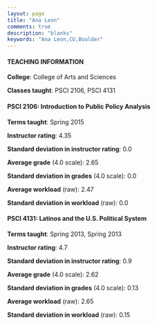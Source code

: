 ```yaml
---
layout: page
title: "Ana Leon" 
comments: true
description: "blanks"
keywords: "Ana Leon,CU,Boulder"
---
```

<head>
<script src="https://ajax.googleapis.com/ajax/libs/jquery/2.1.3/jquery.min.js"></script>
<script src="https://dl.dropboxusercontent.com/s/pc42nxpaw1ea4o9/highcharts.js?dl=0"></script>
<!-- <script src="../assets/js/highcharts.js"></script> -->
<style type="text/css">@font-face {
	font-family: "Bebas Neue";
	src: url(https://www.filehosting.org/file/details/544349/BebasNeue Regular.otf) format("opentype");
	}
	h1.Bebas { 
		font-family: "Bebas Neue", Verdana, Tahoma;
	}
</style>
</head>
	   
#### TEACHING INFORMATION

**College**: College of Arts and Sciences

**Classes taught**: PSCI 2106, PSCI 4131

#### PSCI 2106: Introduction to Public Policy Analysis

**Terms taught**: Spring 2015

**Instructor rating**: 4.35

**Standard deviation in instructor rating**: 0.0

**Average grade** (4.0 scale): 2.65

**Standard deviation in grades** (4.0 scale): 0.0

**Average workload** (raw): 2.47

**Standard deviation in workload** (raw): 0.0

#### PSCI 4131: Latinos and the U.S. Political System

**Terms taught**: Spring 2013, Spring 2013

**Instructor rating**: 4.7

**Standard deviation in instructor rating**: 0.9

**Average grade** (4.0 scale): 2.62

**Standard deviation in grades** (4.0 scale): 0.13

**Average workload** (raw): 2.65

**Standard deviation in workload** (raw): 0.15

